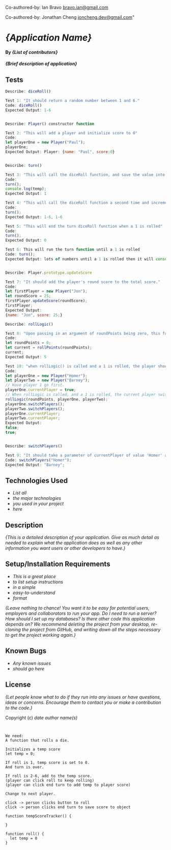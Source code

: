 Co-authored-by: Ian Bravo <bravo.ian@gmail.com>

Co-authored-by: Jonathan Cheng <joncheng.dev@gmail.com>"




# _{Application Name}_

#### By _**{List of contributors}**_

#### _{Brief description of application}_

## Tests

```javascript
Describe: diceRoll()

Test 1: "It should return a random number between 1 and 6."
Code: diceRoll()
Expected Output: 1-6


Describe: Player() constructor function

Test 2: "This will add a player and initialize score to 0"
Code: 
let playerOne = new Player("Paul");
playerOne;
Expected Output: Player: {name: "Paul", score:0}


Describe: turn()

Test 3: "This will call the diceRoll function, and save the value into a temp variable."
Code: 
turn();
console.log(temp);
Expected Output: 1

Test 4: "This will call the diceRoll function a second time and increment the temp variable"
Code: 
turn();
Expected Output: 1-6, 1-6

Test 5: "This will end the turn diceRoll function when a 1 is rolled"
Code:
turn();
Expected Output: 0

Test 6: This will run the turn function until a 1 is rolled
Code: turn();
Expected Output: lots of numbers until a 1 is rolled then it will console.log a 0.


Describe: Player.prototype.updateScore 

Test 7: "It should add the player's round score to the total score."
Code: 
let firstPlayer = new Player("Jon");
let roundScore = 25;
firstPlayer.updateScore(roundScore);
firstPlayer;
Expected Output: 
{name: "Jon", score: 25;}

Describe: rollLogic()

Test 8: "Upon passing in an argument of roundPoints being zero, this function should call the diceRoll function, and return a sum of roundPoints plus the result of the diceRoll."
Code:
let roundPoints = 0;
let current = rollPoints(roundPoints);
current;
Expected Output: 5

Test 10: "when rollLogic() is called and a 1 is rolled, the player should switch from homer to barney"
Code: 
let playerOne = new Player("Homer");
let playerTwo = new Player("Barney");
// Have player 1 go first.
playerOne.currentPlayer = true;
// When rollLogic is called, and a 1 is rolled, the current player switches to Barney.
rollLogic(roundPoints, playerOne, playerTwo);
playerOne.switchPlayers();
playerTwo.switchPlayers();
playerOne.currentPlayer;
playerTwo.currentPlayer;
Expected Output: 
false;
true;


Describe: switchPlayers()

Test 9: "It should take a parameter of currentPlayer of value 'Homer' and return 'Barney'."
Code: switchPlayers("Homer");
Expected Output: "Barney";
```

## Technologies Used

* _List all_
* _the major technologies_
* _you used in your project_
* _here_

## Description

_{This is a detailed description of your application. Give as much detail as needed to explain what the application does as well as any other information you want users or other developers to have.}_

## Setup/Installation Requirements

* _This is a great place_
* _to list setup instructions_
* _in a simple_
* _easy-to-understand_
* _format_

_{Leave nothing to chance! You want it to be easy for potential users, employers and collaborators to run your app. Do I need to run a server? How should I set up my databases? Is there other code this application depends on? We recommend deleting the project from your desktop, re-cloning the project from GitHub, and writing down all the steps necessary to get the project working again.}_

## Known Bugs

* _Any known issues_
* _should go here_

## License

_{Let people know what to do if they run into any issues or have questions, ideas or concerns.  Encourage them to contact you or make a contribution to the code.}_

Copyright (c) _date_ _author name(s)_




<!-- Brainstorming -->
```


We need:
A function that rolls a die.

Initializes a temp score
let temp = 0;

If roll is 1, temp score is set to 0.
And turn is over.

If roll is 2-6, add to the temp score.
(player can click roll to keep rolling)
(player can click end turn to add temp to player score)

Change to next player.

click -> person clicks button to roll
click -> person clicks end turn to save score to object

function tempScoreTracker() {

}

function roll() {
  let temp = 0
}

```